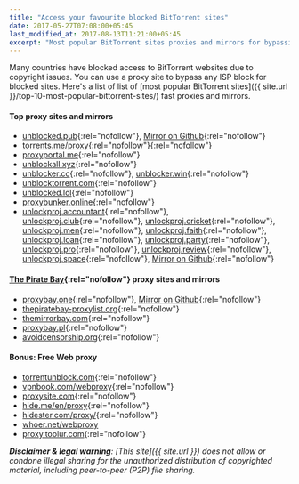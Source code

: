 ```yaml
---
title: "Access your favourite blocked BitTorrent sites"
date: 2017-05-27T07:08:00+05:45
last_modified_at: 2017-08-13T11:21:00+05:45
excerpt: "Most popular BitTorrent sites proxies and mirrors for bypassing your country or territory Internet censorship."
---
```


Many countries have blocked access to BitTorrent websites due to copyright issues. You can use a proxy site to bypass any ISP block for blocked sites. Here's a list of list of [most popular BitTorrent sites]({{ site.url }}/top-10-most-popular-bittorrent-sites/) fast proxies and mirrors.

#### Top proxy sites and mirrors

* [unblocked.pub](https://unblocked.pub/){:rel="nofollow"}, [Mirror on Github](https://unblocked-pw.github.io/){:rel="nofollow"}
* [torrents.me/proxy](https://torrents.me/proxy/){:rel="nofollow"}{:rel="nofollow"}
* [proxyportal.me](https://proxyportal.me/){:rel="nofollow"}
* [unblockall.xyz](https://unblockall.xyz/){:rel="nofollow"}
* [unblocker.cc](https://unblocker.cc/){:rel="nofollow"}, [unblocker.win](https://unblocker.win/){:rel="nofollow"}
* [unblocktorrent.com](https://unblocktorrent.com/){:rel="nofollow"}
* [unblocked.lol](http://unblocked.lol/){:rel="nofollow"}
* [proxybunker.online](http://proxybunker.online/){:rel="nofollow"}
* [unlockproj.accountant](https://unlockproj.accountant/){:rel="nofollow"}, [unlockproj.club](https://unlockproj.club/){:rel="nofollow"}, [unlockproj.cricket](https://unlockproj.cricket/){:rel="nofollow"}, [unlockproj.men](https://unlockproj.men/){:rel="nofollow"}, [unlockproj.faith](https://unlockproj.faith/){:rel="nofollow"}, [unlockproj.loan](https://unlockproj.loan/){:rel="nofollow"}, [unlockproj.party](https://unlockproj.party/){:rel="nofollow"}, [unlockproj.pro](https://unlockproj.pro/){:rel="nofollow"}, [unlockproj.review](https://unlockproj.review/){:rel="nofollow"}, [unlockproj.space](https://unlockproj.space/){:rel="nofollow"}, [Mirror on Github](https://unlockproject.github.io/unlockproject/){:rel="nofollow"}

#### [The Pirate Bay](https://thepiratebay.org/){:rel="nofollow"} proxy sites and mirrors

* [proxybay.one](https://proxybay.one/){:rel="nofollow"}, [Mirror on Github](https://proxybay.github.io/){:rel="nofollow"}
* [thepiratebay-proxylist.org](https://thepiratebay-proxylist.org/){:rel="nofollow"}
* [themirrorbay.com](http://www.themirrorbay.com/){:rel="nofollow"}
* [proxybay.pl](https://proxybay.pl/){:rel="nofollow"}
* [avoidcensorship.org](https://avoidcensorship.org/){:rel="nofollow"}

#### Bonus: Free Web proxy

* [torrentunblock.com](https://torrentunblock.com/){:rel="nofollow"}
* [vpnbook.com/webproxy](https://www.vpnbook.com/webproxy){:rel="nofollow"}
* [proxysite.com](https://www.proxysite.com/){:rel="nofollow"}
* [hide.me/en/proxy](https://hide.me/en/proxy){:rel="nofollow"}
* [hidester.com/proxy/](https://hidester.com/proxy/){:rel="nofollow"}
* [whoer.net/webproxy](https://whoer.net/webproxy)
* [proxy.toolur.com](https://proxy.toolur.com/){:rel="nofollow"}

_**Disclaimer & legal warning**: [This site]({{ site.url }}) does not allow or condone illegal sharing for the unauthorized distribution of copyrighted material, including peer-to-peer (P2P) file sharing._
